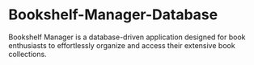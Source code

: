 # Bookshelf-Manager-Database
Bookshelf Manager is a database-driven application designed for book enthusiasts to effortlessly organize and access their extensive book collections.
